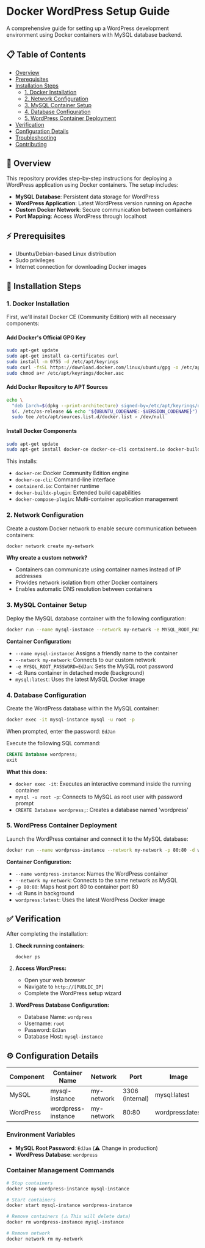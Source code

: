 # Docker WordPress Setup Guide

A comprehensive guide for setting up a WordPress development environment using Docker containers with MySQL database backend.

## 📋 Table of Contents

- [Overview](#overview)
- [Prerequisites](#prerequisites)
- [Installation Steps](#installation-steps)
  - [1. Docker Installation](#1-docker-installation)
  - [2. Network Configuration](#2-network-configuration)
  - [3. MySQL Container Setup](#3-mysql-container-setup)
  - [4. Database Configuration](#4-database-configuration)
  - [5. WordPress Container Deployment](#5-wordpress-container-deployment)
- [Verification](#verification)
- [Configuration Details](#configuration-details)
- [Troubleshooting](#troubleshooting)
- [Contributing](#contributing)

## 🌟 Overview

This repository provides step-by-step instructions for deploying a WordPress application using Docker containers. The setup includes:

- **MySQL Database**: Persistent data storage for WordPress
- **WordPress Application**: Latest WordPress version running on Apache
- **Custom Docker Network**: Secure communication between containers
- **Port Mapping**: Access WordPress through localhost

## ⚡ Prerequisites

- Ubuntu/Debian-based Linux distribution
- Sudo privileges
- Internet connection for downloading Docker images

## 🚀 Installation Steps

### 1. Docker Installation

First, we'll install Docker CE (Community Edition) with all necessary components:

#### Add Docker's Official GPG Key

```bash
sudo apt-get update
sudo apt-get install ca-certificates curl
sudo install -m 0755 -d /etc/apt/keyrings
sudo curl -fsSL https://download.docker.com/linux/ubuntu/gpg -o /etc/apt/keyrings/docker.asc
sudo chmod a+r /etc/apt/keyrings/docker.asc
```

#### Add Docker Repository to APT Sources

```bash
echo \
  "deb [arch=$(dpkg --print-architecture) signed-by=/etc/apt/keyrings/docker.asc] https://download.docker.com/linux/ubuntu \
  $(. /etc/os-release && echo "${UBUNTU_CODENAME:-$VERSION_CODENAME}") stable" | \
  sudo tee /etc/apt/sources.list.d/docker.list > /dev/null
```

#### Install Docker Components

```bash
sudo apt-get update
sudo apt-get install docker-ce docker-ce-cli containerd.io docker-buildx-plugin docker-compose-plugin
```

This installs:
- `docker-ce`: Docker Community Edition engine
- `docker-ce-cli`: Command-line interface
- `containerd.io`: Container runtime
- `docker-buildx-plugin`: Extended build capabilities
- `docker-compose-plugin`: Multi-container application management

### 2. Network Configuration

Create a custom Docker network to enable secure communication between containers:

```bash
docker network create my-network
```

**Why create a custom network?**
- Containers can communicate using container names instead of IP addresses
- Provides network isolation from other Docker containers
- Enables automatic DNS resolution between containers

### 3. MySQL Container Setup

Deploy the MySQL database container with the following configuration:

```bash
docker run --name mysql-instance --network my-network -e MYSQL_ROOT_PASSWORD=EdJan -d mysql:latest
```

**Container Configuration:**
- `--name mysql-instance`: Assigns a friendly name to the container
- `--network my-network`: Connects to our custom network
- `-e MYSQL_ROOT_PASSWORD=EdJan`: Sets the MySQL root password
- `-d`: Runs container in detached mode (background)
- `mysql:latest`: Uses the latest MySQL Docker image

### 4. Database Configuration

Create the WordPress database within the MySQL container:

```bash
docker exec -it mysql-instance mysql -u root -p
```

When prompted, enter the password: `EdJan`

Execute the following SQL command:

```sql
CREATE Database wordpress;
exit
```

**What this does:**
- `docker exec -it`: Executes an interactive command inside the running container
- `mysql -u root -p`: Connects to MySQL as root user with password prompt
- `CREATE Database wordpress;`: Creates a database named 'wordpress'

### 5. WordPress Container Deployment

Launch the WordPress container and connect it to the MySQL database:

```bash
docker run --name wordpress-instance --network my-network -p 80:80 -d wordpress:latest
```

**Container Configuration:**
- `--name wordpress-instance`: Names the WordPress container
- `--network my-network`: Connects to the same network as MySQL
- `-p 80:80`: Maps host port 80 to container port 80
- `-d`: Runs in background
- `wordpress:latest`: Uses the latest WordPress Docker image

## ✅ Verification

After completing the installation:

1. **Check running containers:**
   ```bash
   docker ps
   ```

2. **Access WordPress:**
   - Open your web browser
   - Navigate to `http://[PUBLIC_IP]`
   - Complete the WordPress setup wizard

3. **WordPress Database Configuration:**
   - Database Name: `wordpress`
   - Username: `root`
   - Password: `EdJan`
   - Database Host: `mysql-instance`

## ⚙️ Configuration Details

| Component | Container Name | Network | Port | Image |
|-----------|---------------|---------|------|-------|
| MySQL | mysql-instance | my-network | 3306 (internal) | mysql:latest |
| WordPress | wordpress-instance | my-network | 80:80 | wordpress:latest |

### Environment Variables

- **MySQL Root Password**: `EdJan` (⚠️ Change in production)
- **WordPress Database**: `wordpress`

### Container Management Commands

```bash
# Stop containers
docker stop wordpress-instance mysql-instance

# Start containers
docker start mysql-instance wordpress-instance

# Remove containers (⚠️ This will delete data)
docker rm wordpress-instance mysql-instance

# Remove network
docker network rm my-network
```
